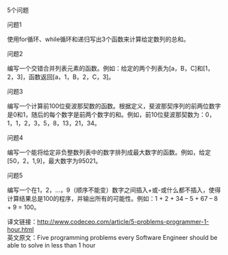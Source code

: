 5个问题  
  
问题1  
  
使用for循环、while循环和递归写出3个函数来计算给定数列的总和。  
  
问题2  
  
编写一个交错合并列表元素的函数。例如：给定的两个列表为[a，B，C]和[1，2，3]，函数返回[a，1，B，2，C，3]。  
  
问题3  
  
编写一个计算前100位斐波那契数的函数。根据定义，斐波那契序列的前两位数字是0和1，随后的每个数字是前两个数字的和。例如，前10位斐波那契数为：0，1，1，2，3，5，8，13，21，34。  
  
问题4  
  
编写一个能将给定非负整数列表中的数字排列成最大数字的函数。例如，给定[50，2，1,9]，最大数字为95021。  
  
  
问题5  
  
编写一个在1，2，…，9（顺序不能变）数字之间插入+或-或什么都不插入，使得计算结果总是100的程序，并输出所有的可能性。例如：1 + 2 + 34 – 5 + 67 – 8 + 9 = 100。  
  
  
  
译文链接：http://www.codeceo.com/article/5-problems-programmer-1-hour.html  
英文原文：Five programming problems every Software Engineer should be able to solve in less than 1 hour  